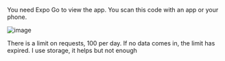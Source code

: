 You need Expo Go to view the app.
You scan this code with an app or your phone.

![image](https://github.com/user-attachments/assets/53f36423-3a67-48e7-99d0-987106633887)

There is a limit on requests, 100 per day.
If no data comes in, the limit has expired.
I use storage, it helps but not enough

